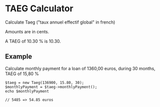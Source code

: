 
# TAEG Calculator

Calculate Taeg ("taux annuel effectif global" in french)

Amounts are in cents.

A TAEG of 10.30 % is 10.30.

## Example

Calculate monthly payment for a loan of 1360,00 euros, during 30 months, TAEG of 15,80 %

```
$taeg = new Taeg(136900, 15.80, 30);
$monthlyPayment = $taeg->monthlyPayment();
echo $monthlyPayment

// 5485 => 54.85 euros
```
